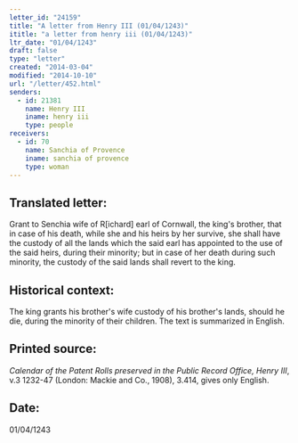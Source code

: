 ```yaml
---
letter_id: "24159"
title: "A letter from Henry III (01/04/1243)"
ititle: "a letter from henry iii (01/04/1243)"
ltr_date: "01/04/1243"
draft: false
type: "letter"
created: "2014-03-04"
modified: "2014-10-10"
url: "/letter/452.html"
senders:
  - id: 21381
    name: Henry III
    iname: henry iii
    type: people
receivers:
  - id: 70
    name: Sanchia of Provence
    iname: sanchia of provence
    type: woman
---
```

<h2> Translated letter:</h2>Grant to Senchia wife of R[ichard] earl of Cornwall, the king's brother, that in case of his death, while she and his heirs by her survive, she shall have the custody of all the lands which the said earl has appointed to the use of the said heirs, during their minority; but in case of her death during such minority, the custody of the said lands shall revert to the king.
<h2 class="mt-4"> Historical context:</h2>The king grants his brother's wife custody of his brother's lands, should he die, during the minority of their children.  The text is summarized in English.
<h2 class="mt-4"> Printed source:</h2><p><em>Calendar of the Patent Rolls preserved in the Public Record Office, Henry III</em>, v.3 1232-47 (London: Mackie and Co., 1908), 3.414, gives only English.</p><h2 class="mt-4"> Date:</h2>01/04/1243